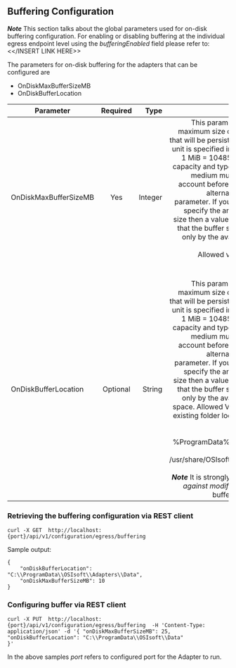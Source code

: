 ## Buffering Configuration
***Note***
This section talks about the global parameters used for on-disk buffering configuration. For enabling or disabling buffering at the individual egress endpoint level using the *bufferingEnabled* field please refer to: <</INSERT LINK HERE>>

The parameters for on-disk buffering for the adapters that can be configured are
- OnDiskMaxBufferSizeMB
- OnDiskBufferLocation

| Parameter | Required | Type | Description |
| ----------|:--------:| ----:| -----------:|
| OnDiskMaxBufferSizeMB | Yes | Integer | This parameter defines the maximum size of the buffer file that will be persisted on disk. The unit is specified in MB (Mebibyte 1 MiB = 1048576 bytes). The capacity and type of the storage medium must be taken into account before determining an alternate value for this parameter. If you do not want to specify the any maximum file size then a value of -1 indicates that the buffer size is restricted only by the available free disk space. <br> Allowed values: -1 or [1, 2147483647]. <br> Default: -1 | 
| OnDiskBufferLocation | Optional | String | This parameter defines the maximum size of the buffer file that will be persisted on disk. The unit is specified in MB (Mebibyte 1 MiB = 1048576 bytes). The capacity and type of the storage medium must be taken into account before determining an alternate value for this parameter. If you do not want to specify the any maximum file size then a value of -1 indicates that the buffer size is restricted only by the available free disk space. Allowed Value: Path to an existing folder location in the file system. <br> Default: %ProgramData%\Adapters\Data (Windows OS) <br> /usr/share/OSIsoft/Adapters/Data (Linux OS) <br> ***Note*** It is strongly recommended *against modifying* the default buffer location value |

### Retrieving the buffering configuration via REST client
```
curl -X GET  http://localhost:{port}/api/v1/configuration/egress/buffering
```
Sample output:

```
{
    "onDiskBufferLocation": "C:\\ProgramData\\OSIsoft\\Adapters\\Data",
    "onDiskMaxBufferSizeMB": 10
}
```

### Configuring buffer via REST client
```
curl -X PUT  http://localhost:{port}/api/v1/configuration/egress/buffering  -H 'Content-Type: application/json' -d '{ "onDiskMaxBufferSizeMB": 25,
"onDiskBufferLocation": "C:\\ProgramData\\OSIsoft\\Data"
}'
```
In the above samples *port* refers to configured port for the Adapter to run.
